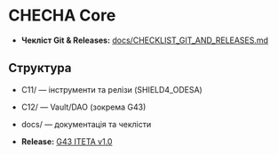 # CHECHA Core

- **Чекліст Git & Releases:** [docs/CHECKLIST_GIT_AND_RELEASES.md](docs/CHECKLIST_GIT_AND_RELEASES.md)

## Структура
- C11/ — інструменти та релізи (SHIELD4_ODESA)
- C12/ — Vault/DAO (зокрема G43)
- docs/ — документація та чеклісти


- **Release:** [G43 ITETA v1.0](https://github.com/Checha-hub-DAO/checha-core/releases/tag/g43-iteta-v1.0)
